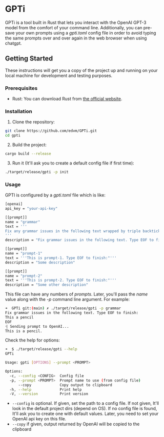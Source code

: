 # GPTi

GPTi is a tool built in Rust that lets you interact with the OpenAI GPT-3 model from the comfort of your command line. Additionally, you can pre-save your own prompts using a *gpti.toml* config file in order to avoid typing the same prompts over and over again in the web browser when using chatgpt.

## Getting Started

These instructions will get you a copy of the project up and running on your local machine for development and testing purposes.

### Prerequisites

- Rust: You can download Rust from [the official website](https://www.rust-lang.org/tools/install).

### Installation

1. Clone the repository:

```sh
git clone https://github.com/edvm/GPTi.git
cd gpti
```

2. Build the project:
```sh
cargo build --release
```

3. Run it (It'll ask you to create a default config file if first time):
```sh
./target/release/gpti -p init
```

### Usage

GPTI is configured by a *gpti.toml* file which is like:
```sh
[openai]
api_key = "your-api-key"

[[prompt]]
name = "grammar"
text = '''
Fix any grammar issues in the following text wrapped by triple backticks.
'''
description = "Fix grammar issues in the following text. Type EOF to finish:"

[[prompt]]
name = "prompt-1"
text = '''This is prompt-1. Type EOF to finish:"'''
description = "Some description"

[[prompt]]
name = "prompt-2"
text = '''This is prompt-2. Type EOF to finish:"'''
description = "Some other description"
```

This file can have any numbers of *prompts*. Later, you'll pass the *name* value along with the *-p* command line argument. For example:
```sh
➜  GPTi git:(main) ✗ ./target/release/gpti -p grammar 
Fix grammar issues in the following text. Type EOF to finish:
This a pencil
EOF
⢺ Sending prompt to OpenAI...
This is a pencil.
```

Check the help for options:
```sh
➜  $ ./target/release/gpti --help
GPTi

Usage: gpti [OPTIONS] --prompt <PROMPT>

Options:
  -c, --config <CONFIG>  Config file
  -p, --prompt <PROMPT>  Prompt name to use (from config file)
      --copy             Copy output to clipboard
  -h, --help             Print help
  -V, --version          Print version
```

- `--config` is optional. If given, set the path to a config file. If not given, It'll look in the default project dirs (depend on OS). If no config file is found, It'll ask you to create one with default values. Later, you need to set your OpenAI api key on this file.
- `--copy` if given, output returned by OpenAI will be copied to the clipboard